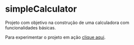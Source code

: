# simpleCalculator

Projeto com objetivo na construção de uma calculadora com funcionalidades básicas.

Para experimentar o projeto em ação [clique aqui](https://esmeralda-freire.github.io/simpleCalculator/).
